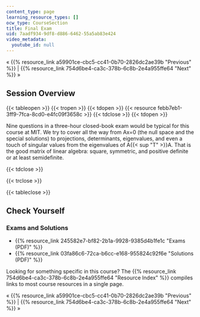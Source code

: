 ```yaml
---
content_type: page
learning_resource_types: []
ocw_type: CourseSection
title: Final Exam
uid: 7aadf934-9df8-d886-6462-55a5ab83e424
video_metadata:
  youtube_id: null
---
```


« {{% resource_link a59901ce-cbc5-cc41-0b70-2826dc2ae39b "Previous" %}} | {{% resource_link 754d6be4-ca3c-378b-6c8b-2e4a955ffe64 "Next" %}} »

Session Overview
----------------

{{< tableopen >}}
{{< tropen >}}
{{< tdopen >}}
{{< resource febb7eb1-3ff9-7fca-8cd0-e4fc09f3658c >}}
{{< tdclose >}}
{{< tdopen >}}


Nine questions in a three-hour closed-book exam would be typical for this course at MIT. We try to cover all the way from Ax=0 (the null space and the special solutions) to projections, determinants, eigenvalues, and even a touch of singular values from the eigenvalues of A{{< sup "T" >}}A. That is the good matrix of linear algebra: square, symmetric, and positive definite or at least semidefinite.


{{< tdclose >}}

{{< trclose >}}

{{< tableclose >}}

Check Yourself
--------------

### Exams and Solutions

*   {{% resource_link 245582e7-bf82-2b1a-9928-9385d4b1fe1c "Exams (PDF)" %}}
*   {{% resource_link 03fa86c6-72ca-b6cc-e168-955824c92f6e "Solutions (PDF)" %}}

Looking for something specific in this course? The {{% resource_link 754d6be4-ca3c-378b-6c8b-2e4a955ffe64 "Resource Index" %}} compiles links to most course resources in a single page.

« {{% resource_link a59901ce-cbc5-cc41-0b70-2826dc2ae39b "Previous" %}} | {{% resource_link 754d6be4-ca3c-378b-6c8b-2e4a955ffe64 "Next" %}} »